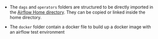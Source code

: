 * The `dags` and `operators` folders are structured to be directly imported in the [Airflow Home directory](https://airflow.incubator.apache.org/start.html#quick-start).
They can be copied or linked inside the home directory.

* The `docker` folder contain a docker file to build up a docker image with an airflow test environment

